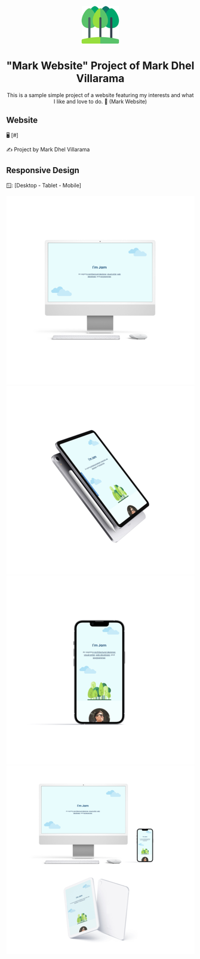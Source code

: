 <!-- markdownlint-configure-file {
  "MD013": {
    "code_blocks": false,
    "tables": false
  },
  "MD033": false,
  "MD041": false
} -->

<div align="center">
  <a href="#" target="_blank">
    <img alt="favicon.ico" height="100" src="/images/tree.png"/>
  </a>
</div>

<div align="center">

# "Mark Website" Project of Mark Dhel Villarama

This is a sample simple project of a website featuring my interests and what I 
like and love to do. 👋 (Mark Website)
</div>

## Website

🖥️ [#]

✍️ Project by Mark Dhel Villarama

## Responsive Design

🪟: [Desktop - Tablet - Mobile]

![Desktop View](images/viewDesktop.jpg)
![Tablet View](images/viewTablet.jpg)
![Mobile View](images/viewMobile.jpg)
![Responsive Views](images/viewMockup.jpg)
